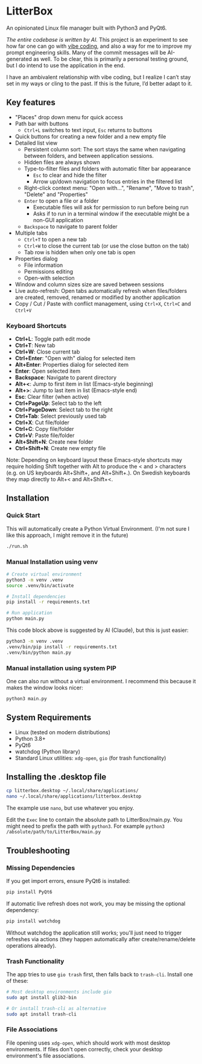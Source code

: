 # LitterBox

An opinionated Linux file manager built with Python3 and PyQt6.

_The entire codebase is written by AI._ This project is an experiment to see how far one can go with [vibe coding](https://en.wikipedia.org/wiki/Vibe_coding), and also a way for me to improve my prompt engineering skills. Many of the commit messages will be AI-generated as well. To be clear, this is primarily a personal testing ground, but I do intend to use the application in the end.

I have an ambivalent relationship with vibe coding, but I realize I can’t stay set in my ways or cling to the past. If this is the future, I’d better adapt to it.

## Key features

* "Places" drop down menu for quick access
* Path bar with buttons
  * `Ctrl+L` switches to text input, `Esc` returns to buttons
* Quick buttons for creating a new folder and a new empty file
* Detailed list view
  * Persistent column sort: The sort stays the same when navigating between folders, and between application sessions.
  * Hidden files are always shown
  * Type-to-filter files and folders with automatic filter bar appearance
    * `Esc` to clear and hide the filter
    * Arrow up/down navigation to focus entries in the filtered list
  * Right-click context menu: "Open with...", "Rename", "Move to trash", "Delete" and "Properties"
  * `Enter` to open a file or a folder
    * Executable files will ask for permission to run before being run
    * Asks if to run in a terminal window if the executable might be a non-GUI application
  * `Backspace` to navigate to parent folder
* Multiple tabs
  * `Ctrl+T` to open a new tab
  * `Ctrl+W` to close the current tab (or use the close button on the tab)
  * Tab row is hidden when only one tab is open
* Properties dialog
  * File information
  * Permissions editing
  * Open-with selection
* Window and column sizes size are saved between sessions
* Live auto-refresh: Open tabs automatically refresh when files/folders are created, removed, renamed or modified by another application
* Copy / Cut / Paste with conflict management, using `Ctrl+X`, `Ctrl+C` and `Ctrl+V`

### Keyboard Shortcuts
- **Ctrl+L**: Toggle path edit mode
- **Ctrl+T**: New tab
- **Ctrl+W**: Close current tab
- **Ctrl+Enter**: "Open with" dialog for selected item
- **Alt+Enter**: Properties dialog for selected item
- **Enter**: Open selected item
- **Backspace**: Navigate to parent directory
- **Alt+<**: Jump to first item in list (Emacs-style beginning)
- **Alt+>**: Jump to last item in list (Emacs-style end)
- **Esc**: Clear filter (when active)
- **Ctrl+PageUp**: Select tab to the left
- **Ctrl+PageDown**: Select tab to the right
- **Ctrl+Tab**: Select previously used tab
- **Ctrl+X**: Cut file/folder
- **Ctrl+C**: Copy file/folder
- **Ctrl+V**: Paste file/folder
- **Alt+Shift+N**: Create new folder
- **Ctrl+Shift+N**: Create new empty file

Note: Depending on keyboard layout these Emacs-style shortcuts may require holding Shift together with Alt to produce the < and > characters (e.g. on US keyboards Alt+Shift+, and Alt+Shift+.). On Swedish keyboards they map directly to Alt+< and Alt+Shift+<.

## Installation

### Quick Start

This will automatically create a Python Virtual Environment. (I'm not sure I like this approach, I might remove it in the future)

```bash
./run.sh
```

### Manual Installation using venv
```bash
# Create virtual environment
python3 -m venv .venv
source .venv/bin/activate

# Install dependencies
pip install -r requirements.txt

# Run application
python main.py
```

This code block above is suggested by AI (Claude), but this is just easier:

```bash
python3 -m venv .venv
.venv/bin/pip install -r requirements.txt
.venv/bin/python main.py
```
### Manual installation using system PIP

One can also run without a virtual environment. I recommend this because it makes the window looks nicer:

```bash
python3 main.py
```

## System Requirements

- Linux (tested on modern distributions)
- Python 3.8+
- PyQt6
- watchdog (Python library)
- Standard Linux utilities: `xdg-open`, `gio` (for trash functionality)

## Installing the .desktop file

```bash
cp litterbox.desktop ~/.local/share/applications/
nano ~/.local/share/applications/litterbox.desktop
```

The example use `nano`, but use whatever you enjoy.

Edit the `Exec` line to contain the absolute path to LitterBox/main.py. You might need to prefix the path with `python3`. For example  `python3 /absolute/path/to/LitterBox/main.py`

## Troubleshooting

### Missing Dependencies
If you get import errors, ensure PyQt6 is installed:
```bash
pip install PyQt6
```

If automatic live refresh does not work, you may be missing the optional dependency:
```bash
pip install watchdog
```
Without watchdog the application still works; you'll just need to trigger refreshes via actions (they happen automatically after create/rename/delete operations already).

### Trash Functionality
The app tries to use `gio trash` first, then falls back to `trash-cli`. Install one of these:
```bash
# Most desktop environments include gio
sudo apt install glib2-bin

# Or install trash-cli as alternative
sudo apt install trash-cli
```

### File Associations
File opening uses `xdg-open`, which should work with most desktop environments. If files don't open correctly, check your desktop environment's file associations.
